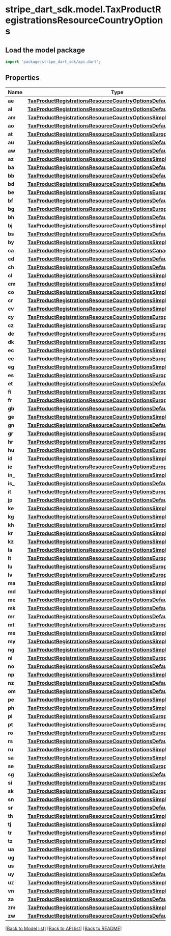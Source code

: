 # stripe_dart_sdk.model.TaxProductRegistrationsResourceCountryOptions

## Load the model package
```dart
import 'package:stripe_dart_sdk/api.dart';
```

## Properties
Name | Type | Description | Notes
------------ | ------------- | ------------- | -------------
**ae** | [**TaxProductRegistrationsResourceCountryOptionsDefaultInboundGoods**](TaxProductRegistrationsResourceCountryOptionsDefaultInboundGoods.md) |  | [optional] 
**al** | [**TaxProductRegistrationsResourceCountryOptionsDefault**](TaxProductRegistrationsResourceCountryOptionsDefault.md) |  | [optional] 
**am** | [**TaxProductRegistrationsResourceCountryOptionsSimplified**](TaxProductRegistrationsResourceCountryOptionsSimplified.md) |  | [optional] 
**ao** | [**TaxProductRegistrationsResourceCountryOptionsDefault**](TaxProductRegistrationsResourceCountryOptionsDefault.md) |  | [optional] 
**at** | [**TaxProductRegistrationsResourceCountryOptionsEurope**](TaxProductRegistrationsResourceCountryOptionsEurope.md) |  | [optional] 
**au** | [**TaxProductRegistrationsResourceCountryOptionsDefaultInboundGoods**](TaxProductRegistrationsResourceCountryOptionsDefaultInboundGoods.md) |  | [optional] 
**aw** | [**TaxProductRegistrationsResourceCountryOptionsDefault**](TaxProductRegistrationsResourceCountryOptionsDefault.md) |  | [optional] 
**az** | [**TaxProductRegistrationsResourceCountryOptionsSimplified**](TaxProductRegistrationsResourceCountryOptionsSimplified.md) |  | [optional] 
**ba** | [**TaxProductRegistrationsResourceCountryOptionsDefault**](TaxProductRegistrationsResourceCountryOptionsDefault.md) |  | [optional] 
**bb** | [**TaxProductRegistrationsResourceCountryOptionsDefault**](TaxProductRegistrationsResourceCountryOptionsDefault.md) |  | [optional] 
**bd** | [**TaxProductRegistrationsResourceCountryOptionsDefault**](TaxProductRegistrationsResourceCountryOptionsDefault.md) |  | [optional] 
**be** | [**TaxProductRegistrationsResourceCountryOptionsEurope**](TaxProductRegistrationsResourceCountryOptionsEurope.md) |  | [optional] 
**bf** | [**TaxProductRegistrationsResourceCountryOptionsDefault**](TaxProductRegistrationsResourceCountryOptionsDefault.md) |  | [optional] 
**bg** | [**TaxProductRegistrationsResourceCountryOptionsEurope**](TaxProductRegistrationsResourceCountryOptionsEurope.md) |  | [optional] 
**bh** | [**TaxProductRegistrationsResourceCountryOptionsDefault**](TaxProductRegistrationsResourceCountryOptionsDefault.md) |  | [optional] 
**bj** | [**TaxProductRegistrationsResourceCountryOptionsSimplified**](TaxProductRegistrationsResourceCountryOptionsSimplified.md) |  | [optional] 
**bs** | [**TaxProductRegistrationsResourceCountryOptionsDefault**](TaxProductRegistrationsResourceCountryOptionsDefault.md) |  | [optional] 
**by** | [**TaxProductRegistrationsResourceCountryOptionsSimplified**](TaxProductRegistrationsResourceCountryOptionsSimplified.md) |  | [optional] 
**ca** | [**TaxProductRegistrationsResourceCountryOptionsCanada**](TaxProductRegistrationsResourceCountryOptionsCanada.md) |  | [optional] 
**cd** | [**TaxProductRegistrationsResourceCountryOptionsDefault**](TaxProductRegistrationsResourceCountryOptionsDefault.md) |  | [optional] 
**ch** | [**TaxProductRegistrationsResourceCountryOptionsDefaultInboundGoods**](TaxProductRegistrationsResourceCountryOptionsDefaultInboundGoods.md) |  | [optional] 
**cl** | [**TaxProductRegistrationsResourceCountryOptionsSimplified**](TaxProductRegistrationsResourceCountryOptionsSimplified.md) |  | [optional] 
**cm** | [**TaxProductRegistrationsResourceCountryOptionsSimplified**](TaxProductRegistrationsResourceCountryOptionsSimplified.md) |  | [optional] 
**co** | [**TaxProductRegistrationsResourceCountryOptionsSimplified**](TaxProductRegistrationsResourceCountryOptionsSimplified.md) |  | [optional] 
**cr** | [**TaxProductRegistrationsResourceCountryOptionsSimplified**](TaxProductRegistrationsResourceCountryOptionsSimplified.md) |  | [optional] 
**cv** | [**TaxProductRegistrationsResourceCountryOptionsSimplified**](TaxProductRegistrationsResourceCountryOptionsSimplified.md) |  | [optional] 
**cy** | [**TaxProductRegistrationsResourceCountryOptionsEurope**](TaxProductRegistrationsResourceCountryOptionsEurope.md) |  | [optional] 
**cz** | [**TaxProductRegistrationsResourceCountryOptionsEurope**](TaxProductRegistrationsResourceCountryOptionsEurope.md) |  | [optional] 
**de** | [**TaxProductRegistrationsResourceCountryOptionsEurope**](TaxProductRegistrationsResourceCountryOptionsEurope.md) |  | [optional] 
**dk** | [**TaxProductRegistrationsResourceCountryOptionsEurope**](TaxProductRegistrationsResourceCountryOptionsEurope.md) |  | [optional] 
**ec** | [**TaxProductRegistrationsResourceCountryOptionsSimplified**](TaxProductRegistrationsResourceCountryOptionsSimplified.md) |  | [optional] 
**ee** | [**TaxProductRegistrationsResourceCountryOptionsEurope**](TaxProductRegistrationsResourceCountryOptionsEurope.md) |  | [optional] 
**eg** | [**TaxProductRegistrationsResourceCountryOptionsSimplified**](TaxProductRegistrationsResourceCountryOptionsSimplified.md) |  | [optional] 
**es** | [**TaxProductRegistrationsResourceCountryOptionsEurope**](TaxProductRegistrationsResourceCountryOptionsEurope.md) |  | [optional] 
**et** | [**TaxProductRegistrationsResourceCountryOptionsDefault**](TaxProductRegistrationsResourceCountryOptionsDefault.md) |  | [optional] 
**fi** | [**TaxProductRegistrationsResourceCountryOptionsEurope**](TaxProductRegistrationsResourceCountryOptionsEurope.md) |  | [optional] 
**fr** | [**TaxProductRegistrationsResourceCountryOptionsEurope**](TaxProductRegistrationsResourceCountryOptionsEurope.md) |  | [optional] 
**gb** | [**TaxProductRegistrationsResourceCountryOptionsDefaultInboundGoods**](TaxProductRegistrationsResourceCountryOptionsDefaultInboundGoods.md) |  | [optional] 
**ge** | [**TaxProductRegistrationsResourceCountryOptionsSimplified**](TaxProductRegistrationsResourceCountryOptionsSimplified.md) |  | [optional] 
**gn** | [**TaxProductRegistrationsResourceCountryOptionsDefault**](TaxProductRegistrationsResourceCountryOptionsDefault.md) |  | [optional] 
**gr** | [**TaxProductRegistrationsResourceCountryOptionsEurope**](TaxProductRegistrationsResourceCountryOptionsEurope.md) |  | [optional] 
**hr** | [**TaxProductRegistrationsResourceCountryOptionsEurope**](TaxProductRegistrationsResourceCountryOptionsEurope.md) |  | [optional] 
**hu** | [**TaxProductRegistrationsResourceCountryOptionsEurope**](TaxProductRegistrationsResourceCountryOptionsEurope.md) |  | [optional] 
**id** | [**TaxProductRegistrationsResourceCountryOptionsSimplified**](TaxProductRegistrationsResourceCountryOptionsSimplified.md) |  | [optional] 
**ie** | [**TaxProductRegistrationsResourceCountryOptionsEurope**](TaxProductRegistrationsResourceCountryOptionsEurope.md) |  | [optional] 
**in_** | [**TaxProductRegistrationsResourceCountryOptionsSimplified**](TaxProductRegistrationsResourceCountryOptionsSimplified.md) |  | [optional] 
**is_** | [**TaxProductRegistrationsResourceCountryOptionsDefault**](TaxProductRegistrationsResourceCountryOptionsDefault.md) |  | [optional] 
**it** | [**TaxProductRegistrationsResourceCountryOptionsEurope**](TaxProductRegistrationsResourceCountryOptionsEurope.md) |  | [optional] 
**jp** | [**TaxProductRegistrationsResourceCountryOptionsDefaultInboundGoods**](TaxProductRegistrationsResourceCountryOptionsDefaultInboundGoods.md) |  | [optional] 
**ke** | [**TaxProductRegistrationsResourceCountryOptionsSimplified**](TaxProductRegistrationsResourceCountryOptionsSimplified.md) |  | [optional] 
**kg** | [**TaxProductRegistrationsResourceCountryOptionsSimplified**](TaxProductRegistrationsResourceCountryOptionsSimplified.md) |  | [optional] 
**kh** | [**TaxProductRegistrationsResourceCountryOptionsSimplified**](TaxProductRegistrationsResourceCountryOptionsSimplified.md) |  | [optional] 
**kr** | [**TaxProductRegistrationsResourceCountryOptionsSimplified**](TaxProductRegistrationsResourceCountryOptionsSimplified.md) |  | [optional] 
**kz** | [**TaxProductRegistrationsResourceCountryOptionsSimplified**](TaxProductRegistrationsResourceCountryOptionsSimplified.md) |  | [optional] 
**la** | [**TaxProductRegistrationsResourceCountryOptionsSimplified**](TaxProductRegistrationsResourceCountryOptionsSimplified.md) |  | [optional] 
**lt** | [**TaxProductRegistrationsResourceCountryOptionsEurope**](TaxProductRegistrationsResourceCountryOptionsEurope.md) |  | [optional] 
**lu** | [**TaxProductRegistrationsResourceCountryOptionsEurope**](TaxProductRegistrationsResourceCountryOptionsEurope.md) |  | [optional] 
**lv** | [**TaxProductRegistrationsResourceCountryOptionsEurope**](TaxProductRegistrationsResourceCountryOptionsEurope.md) |  | [optional] 
**ma** | [**TaxProductRegistrationsResourceCountryOptionsSimplified**](TaxProductRegistrationsResourceCountryOptionsSimplified.md) |  | [optional] 
**md** | [**TaxProductRegistrationsResourceCountryOptionsSimplified**](TaxProductRegistrationsResourceCountryOptionsSimplified.md) |  | [optional] 
**me** | [**TaxProductRegistrationsResourceCountryOptionsDefault**](TaxProductRegistrationsResourceCountryOptionsDefault.md) |  | [optional] 
**mk** | [**TaxProductRegistrationsResourceCountryOptionsDefault**](TaxProductRegistrationsResourceCountryOptionsDefault.md) |  | [optional] 
**mr** | [**TaxProductRegistrationsResourceCountryOptionsDefault**](TaxProductRegistrationsResourceCountryOptionsDefault.md) |  | [optional] 
**mt** | [**TaxProductRegistrationsResourceCountryOptionsEurope**](TaxProductRegistrationsResourceCountryOptionsEurope.md) |  | [optional] 
**mx** | [**TaxProductRegistrationsResourceCountryOptionsSimplified**](TaxProductRegistrationsResourceCountryOptionsSimplified.md) |  | [optional] 
**my** | [**TaxProductRegistrationsResourceCountryOptionsSimplified**](TaxProductRegistrationsResourceCountryOptionsSimplified.md) |  | [optional] 
**ng** | [**TaxProductRegistrationsResourceCountryOptionsSimplified**](TaxProductRegistrationsResourceCountryOptionsSimplified.md) |  | [optional] 
**nl** | [**TaxProductRegistrationsResourceCountryOptionsEurope**](TaxProductRegistrationsResourceCountryOptionsEurope.md) |  | [optional] 
**no** | [**TaxProductRegistrationsResourceCountryOptionsDefaultInboundGoods**](TaxProductRegistrationsResourceCountryOptionsDefaultInboundGoods.md) |  | [optional] 
**np** | [**TaxProductRegistrationsResourceCountryOptionsSimplified**](TaxProductRegistrationsResourceCountryOptionsSimplified.md) |  | [optional] 
**nz** | [**TaxProductRegistrationsResourceCountryOptionsDefaultInboundGoods**](TaxProductRegistrationsResourceCountryOptionsDefaultInboundGoods.md) |  | [optional] 
**om** | [**TaxProductRegistrationsResourceCountryOptionsDefault**](TaxProductRegistrationsResourceCountryOptionsDefault.md) |  | [optional] 
**pe** | [**TaxProductRegistrationsResourceCountryOptionsSimplified**](TaxProductRegistrationsResourceCountryOptionsSimplified.md) |  | [optional] 
**ph** | [**TaxProductRegistrationsResourceCountryOptionsSimplified**](TaxProductRegistrationsResourceCountryOptionsSimplified.md) |  | [optional] 
**pl** | [**TaxProductRegistrationsResourceCountryOptionsEurope**](TaxProductRegistrationsResourceCountryOptionsEurope.md) |  | [optional] 
**pt** | [**TaxProductRegistrationsResourceCountryOptionsEurope**](TaxProductRegistrationsResourceCountryOptionsEurope.md) |  | [optional] 
**ro** | [**TaxProductRegistrationsResourceCountryOptionsEurope**](TaxProductRegistrationsResourceCountryOptionsEurope.md) |  | [optional] 
**rs** | [**TaxProductRegistrationsResourceCountryOptionsDefault**](TaxProductRegistrationsResourceCountryOptionsDefault.md) |  | [optional] 
**ru** | [**TaxProductRegistrationsResourceCountryOptionsSimplified**](TaxProductRegistrationsResourceCountryOptionsSimplified.md) |  | [optional] 
**sa** | [**TaxProductRegistrationsResourceCountryOptionsSimplified**](TaxProductRegistrationsResourceCountryOptionsSimplified.md) |  | [optional] 
**se** | [**TaxProductRegistrationsResourceCountryOptionsEurope**](TaxProductRegistrationsResourceCountryOptionsEurope.md) |  | [optional] 
**sg** | [**TaxProductRegistrationsResourceCountryOptionsDefaultInboundGoods**](TaxProductRegistrationsResourceCountryOptionsDefaultInboundGoods.md) |  | [optional] 
**si** | [**TaxProductRegistrationsResourceCountryOptionsEurope**](TaxProductRegistrationsResourceCountryOptionsEurope.md) |  | [optional] 
**sk** | [**TaxProductRegistrationsResourceCountryOptionsEurope**](TaxProductRegistrationsResourceCountryOptionsEurope.md) |  | [optional] 
**sn** | [**TaxProductRegistrationsResourceCountryOptionsSimplified**](TaxProductRegistrationsResourceCountryOptionsSimplified.md) |  | [optional] 
**sr** | [**TaxProductRegistrationsResourceCountryOptionsDefault**](TaxProductRegistrationsResourceCountryOptionsDefault.md) |  | [optional] 
**th** | [**TaxProductRegistrationsResourceCountryOptionsSimplified**](TaxProductRegistrationsResourceCountryOptionsSimplified.md) |  | [optional] 
**tj** | [**TaxProductRegistrationsResourceCountryOptionsSimplified**](TaxProductRegistrationsResourceCountryOptionsSimplified.md) |  | [optional] 
**tr** | [**TaxProductRegistrationsResourceCountryOptionsSimplified**](TaxProductRegistrationsResourceCountryOptionsSimplified.md) |  | [optional] 
**tz** | [**TaxProductRegistrationsResourceCountryOptionsSimplified**](TaxProductRegistrationsResourceCountryOptionsSimplified.md) |  | [optional] 
**ua** | [**TaxProductRegistrationsResourceCountryOptionsSimplified**](TaxProductRegistrationsResourceCountryOptionsSimplified.md) |  | [optional] 
**ug** | [**TaxProductRegistrationsResourceCountryOptionsSimplified**](TaxProductRegistrationsResourceCountryOptionsSimplified.md) |  | [optional] 
**us** | [**TaxProductRegistrationsResourceCountryOptionsUnitedStates**](TaxProductRegistrationsResourceCountryOptionsUnitedStates.md) |  | [optional] 
**uy** | [**TaxProductRegistrationsResourceCountryOptionsDefault**](TaxProductRegistrationsResourceCountryOptionsDefault.md) |  | [optional] 
**uz** | [**TaxProductRegistrationsResourceCountryOptionsSimplified**](TaxProductRegistrationsResourceCountryOptionsSimplified.md) |  | [optional] 
**vn** | [**TaxProductRegistrationsResourceCountryOptionsSimplified**](TaxProductRegistrationsResourceCountryOptionsSimplified.md) |  | [optional] 
**za** | [**TaxProductRegistrationsResourceCountryOptionsDefault**](TaxProductRegistrationsResourceCountryOptionsDefault.md) |  | [optional] 
**zm** | [**TaxProductRegistrationsResourceCountryOptionsSimplified**](TaxProductRegistrationsResourceCountryOptionsSimplified.md) |  | [optional] 
**zw** | [**TaxProductRegistrationsResourceCountryOptionsDefault**](TaxProductRegistrationsResourceCountryOptionsDefault.md) |  | [optional] 

[[Back to Model list]](../README.md#documentation-for-models) [[Back to API list]](../README.md#documentation-for-api-endpoints) [[Back to README]](../README.md)


